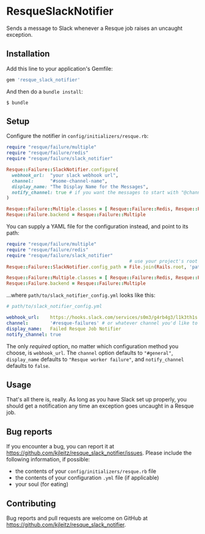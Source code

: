 # ResqueSlackNotifier

Sends a message to Slack whenever a Resque job raises an uncaught exception.

## Installation

Add this line to your application's Gemfile:

```ruby
gem 'resque_slack_notifier'
```

And then do a `bundle install`:

```
$ bundle
```

## Setup

Configure the notifier in `config/initializers/resque.rb`:

```ruby
require "resque/failure/multiple"
require "resque/failure/redis"
require "resque/failure/slack_notifier"

Resque::Failure::SlackNotifier.configure(
  webhook_url:  "your slack webhook url",
  channel:      "#some-channel-name",
  display_name: "The Display Name for the Messages",
  notify_channel: true # if you want the messages to start with "@channel"
)

Resque::Failure::Multiple.classes = [ Resque::Failure::Redis, Resque::Failure::SlackNotifier ]
Resque::Failure.backend = Resque::Failure::Multiple
```

You can supply a YAML file for the configuration instead, and point to its path:

```ruby
require "resque/failure/multiple"
require "resque/failure/redis"
require "resque/failure/slack_notifier"
                                             # use your project's root if it's not a Rails app, obviously
Resque::Failure::SlackNotifier.config_path = File.join(Rails.root, 'path/to/slack_notifier_config.yml')

Resque::Failure::Multiple.classes = [ Resque::Failure::Redis, Resque::Failure::SlackNotifier ]
Resque::Failure.backend = Resque::Failure::Multiple
```

...where `path/to/slack_notifier_config.yml` looks like this:

```yaml
# path/to/slack_notifier_config.yml

webhook_url:    https://hooks.slack.com/services/s0m3/g4rb4g3/l1k3th1s
channel:        '#resque-failures' # or whatever channel you'd like to be notified in
display_name:   Failed Resque Job Notifier
notify_channel: true
```

The only _required_ option, no matter which configuration method you choose, is `webhook_url`. The `channel` option defaults to `"#general"`, `display_name` defaults to `"Resque worker failure"`, and `notify_channel` defaults to `false`.

## Usage

That's all there is, really. As long as you have Slack set up properly, you should get a notification any time an exception goes uncaught in a Resque job.

## Bug reports

If you encounter a bug, you can report it at https://github.com/kjleitz/resque_slack_notifier/issues. Please include the following information, if possible:

- the contents of your `config/initializers/resque.rb` file
- the contents of your configuration `.yml` file (if applicable)
- your soul (for eating)

## Contributing

Bug reports and pull requests are welcome on GitHub at https://github.com/kjleitz/resque_slack_notifier.
